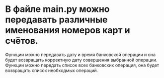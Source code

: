  # В файле main.py можно передавать различные именования номеров карт и счётов.
Функции можно передавать дату и время банковской операции и она будет возвращать корректную дату совершения выбранной операции.
Функции можно передать список всех банковских операция, она будет возвращать список необходмых операций.
